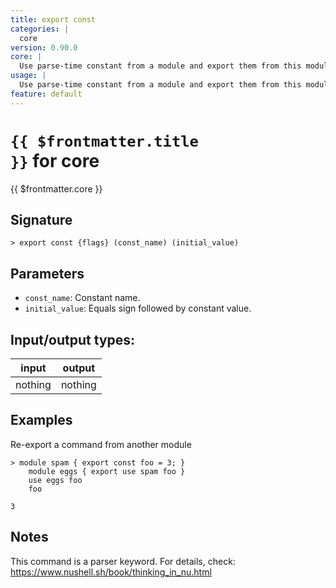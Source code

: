 ```yaml
---
title: export const
categories: |
  core
version: 0.90.0
core: |
  Use parse-time constant from a module and export them from this module.
usage: |
  Use parse-time constant from a module and export them from this module.
feature: default
---
```


<!-- This file is automatically generated. Please edit the command in https://github.com/nushell/nushell instead. -->

# <code>{{ $frontmatter.title }}</code> for core

<div class='command-title'>{{ $frontmatter.core }}</div>

## Signature

`> export const {flags} (const_name) (initial_value)`

## Parameters

- `const_name`: Constant name.
- `initial_value`: Equals sign followed by constant value.

## Input/output types:

| input   | output  |
| ------- | ------- |
| nothing | nothing |

## Examples

Re-export a command from another module

```nushell
> module spam { export const foo = 3; }
    module eggs { export use spam foo }
    use eggs foo
    foo

3
```

## Notes

This command is a parser keyword. For details, check:
https://www.nushell.sh/book/thinking_in_nu.html
